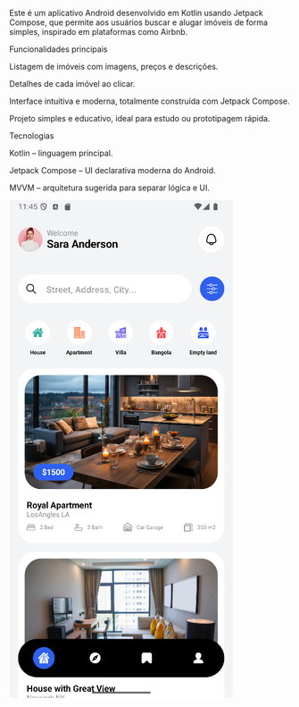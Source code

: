 Este é um aplicativo Android desenvolvido em Kotlin usando Jetpack Compose, que permite aos usuários buscar e alugar imóveis de forma simples, inspirado em plataformas como Airbnb.

Funcionalidades principais

Listagem de imóveis com imagens, preços e descrições.

Detalhes de cada imóvel ao clicar.

Interface intuitiva e moderna, totalmente construída com Jetpack Compose.

Projeto simples e educativo, ideal para estudo ou prototipagem rápida.

Tecnologias

Kotlin – linguagem principal.

Jetpack Compose – UI declarativa moderna do Android.

MVVM – arquitetura sugerida para separar lógica e UI.

![App Screenshot](app/src/main/res/drawable/gitreadme.png)
